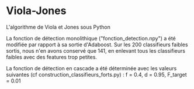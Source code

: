 # Viola-Jones
L'algorithme de Viola et Jones sous Python

La fonction de détection monolithique ("fonction_detection.npy") a été modifiée par rapport à sa sortie d'Adaboost. Sur les 200 classifieurs faibles sortis, nous n'en avons conservé que 141, en enlevant tous les classifieurs faibles avec des features trop petites.

La fonction de détection en cascade a été déterminée avec les valeurs suivantes (cf  construction_classifieurs_forts.py) : f = 0.4, d = 0.95, F_target = 0.01
